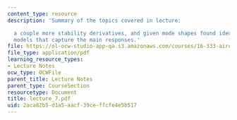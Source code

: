 ```yaml
---
content_type: resource
description: 'Summary of the topics covered in lecture:

  a couple more stability derivatives, and given mode shapes found identify simpler
  models that capture the main responses.'
file: https://ol-ocw-studio-app-qa.s3.amazonaws.com/courses/16-333-aircraft-stability-and-control-fall-2004/2aca82b5d1a5aacf39ceffcfe4e5b517_lecture_7.pdf
file_type: application/pdf
learning_resource_types:
- Lecture Notes
ocw_type: OCWFile
parent_title: Lecture Notes
parent_type: CourseSection
resourcetype: Document
title: lecture_7.pdf
uid: 2aca82b5-d1a5-aacf-39ce-ffcfe4e5b517
---
```

